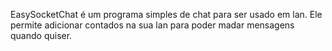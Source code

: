 EasySocketChat é um programa simples de chat para ser usado em lan. Ele permite adicionar contados na sua lan para poder madar mensagens quando quiser.
